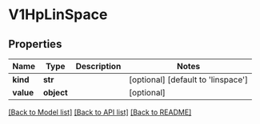 # V1HpLinSpace


## Properties
Name | Type | Description | Notes
------------ | ------------- | ------------- | -------------
**kind** | **str** |  | [optional] [default to 'linspace']
**value** | **object** |  | [optional] 

[[Back to Model list]](../README.md#documentation-for-models) [[Back to API list]](../README.md#documentation-for-api-endpoints) [[Back to README]](../README.md)


